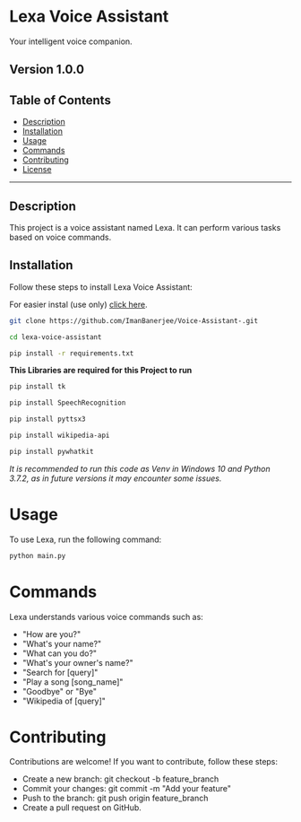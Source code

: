 # Lexa Voice Assistant

Your intelligent voice companion.

## Version 1.0.0

## Table of Contents

- [Description](#description)
- [Installation](#installation)
- [Usage](#usage)
- [Commands](#commands)
- [Contributing](#contributing)
- [License](#license)

---

## Description

This project is a voice assistant named Lexa. It can perform various tasks based on voice commands.

## Installation

Follow these steps to install Lexa Voice Assistant:

For easier instal (use only)  [click here](<https://drive.google.com/file/d/1Y7YyaE2IEGvMrY0nKuzQ4cEInML5JEej/view?usp=sharing>).
```bash
git clone https://github.com/ImanBanerjee/Voice-Assistant-.git
```
```bash
cd lexa-voice-assistant
```
```bash
pip install -r requirements.txt
```

**This Libraries are required for this Project to run**
```bash
pip install tk
```
```bash
pip install SpeechRecognition
```
```bash
pip install pyttsx3
```
```bash
pip install wikipedia-api
```
```bash
pip install pywhatkit
```

*It is recommended to run this code as Venv in Windows 10 and Python 3.7.2, as in future versions it may encounter some issues.*

# Usage
To use Lexa, run the following command:

```bash
python main.py
```

# Commands
Lexa understands various voice commands such as:

* "How are you?"
* "What's your name?"
* "What can you do?"
* "What's your owner's name?"
* "Search for [query]"
* "Play a song [song_name]"
* "Goodbye" or "Bye"
* "Wikipedia of [query]"

# Contributing
Contributions are welcome! If you want to contribute, follow these steps:

* Create a new branch: git checkout -b feature_branch
* Commit your changes: git commit -m "Add your feature"
* Push to the branch: git push origin feature_branch
* Create a pull request on GitHub.



  









